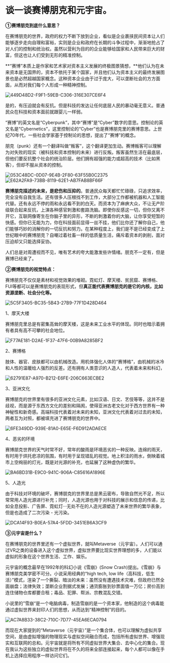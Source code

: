 # 谈一谈赛博朋克和元宇宙。




**①赛博朋克到底什么意思？**

在赛博朋克的世界，政府的权力不断下放到企业，看似是企业裹挟民间资本让人们能够逐步走向自理和富裕，实则是企业和政府在长期的斗争过程中，渐渐地抢占了对人们的控制和统治权。虽然以营利为目的的企业能够给国家和人民带来巨大的财富，但这也让人们受到无形的精准控制。

**“赛博”本质上是作家和艺术家对资本主义发展的终极图景猜想，**他们认为在未来资本是无国界的，资本不依托于某个国家，并且他们认为资本主义的最终发展图景也是必然超越国家概念。这种资本企业由于过于庞大，可以垄断社会的方方面面，从而对我们每个人形成一种精神控制。

![449D48D2-F9F1-59EB-C306-316E307CE6F4](449D48D2-F9F1-59EB-C306-316E307CE6F4.jpg)

是的，有压迫就会有反抗。但是科技的发达让任何底层人民的暴动毫无意义。普通民众在科技和资本面前就跟婴儿一样弱。

“赛博”的英文名是“Cyberpunk”，其中“赛博”是“Cyber”数字的意思。控制论的英文名是“Cybernetics”，这里控制论的“Cyber”也是赛博朋克里的赛博意思。上世纪70年代，一些社会学家基于控制论的思想，提出了“赛博”的概念。

朋克（punk）还有一个翻译叫做“叛客”，这个翻译更加生动。赛博叛客可以理解为对失败的现实（被科技和资本控制的未来）进行反叛。叛客虽然生活在最底层，但他们要反抗整个社会的统治阶层。他们拥有超强的能力或超高的技术（比如黑客），但却不服从资本的控制。

![053C48DC-0D07-9E4B-2F80-63F55B0C2375](053C48DC-0D07-9E4B-2F80-63F55B0C2375.jpg)![E62A2FA9-73BB-8119-62E1-AB7FAB8BF66F](E62A2FA9-73BB-8119-62E1-AB7FAB8BF66F.jpg)

**赛博朋克描述的未来，是悲伤和压抑的**。普通民众每天都忙忙碌碌，只追求效率，完全没有自我生活。还有很多人压根找不到工作，大部分工作都被机器和人工智能代替。还有永远不停的雨和永远看不到的白天。而资本为了麻痹大众，不让无产阶级联合起来反抗，上演各种感官刺激和套路洗脑。即使你反感这一切，但你又离不开它，互联网像寄生在你脑子里的异形，不断的刺激着你的大脑，让你享受短暂的快感。但你已无能为力，你在科技面前显得一丝不挂，他们比你还了解你自己，他们能够巧妙的消解你的一切反抗和努力。在某种程度上，我们是不是已经变成了上世纪眼中的赛博朋克？自嘲过着社畜一样的低质量生活，痛斥着资本的剥削，面对压迫却又只能选择妥协。

人们总是对周遭视而不见，唯有艺术的夸大能激发些许情绪。朋克不一定有，但是赛博已经来了。





**②赛博朋克的视觉特点：**

赛博朋克不仅仅是素材和视觉效果的堆砌。霓虹灯、摩天楼、贫民窟、赛博格、FUI等都可以是赛博朋克的表现形式，但**真正能代表赛博朋克的是它的内核，比如资源垄断、社会分化等。**

![5C5F3405-BC35-5B43-27B9-77F1D428D464](5C5F3405-BC35-5B43-27B9-77F1D428D464.jpg)



1、摩天大楼

赛博朋克里总是有密集高耸的摩天楼，这是未来工业水平的体现。同时也暗示着拥有者具有高不可攀的社会地位。

![F77AE181-D2AE-1F37-47F6-00B9A8285BF2](F77AE181-D2AE-1F37-47F6-00B9A8285BF2.jpg)


2、赛博格

肢体、器官、皮肤都可以由机械改造。用机体强化人体的“赛博格”，由机械的冰冷和人性的温暖给人强烈的反差。还有拥有人类意识的人造人，代表着未来和科幻，

![62791E87-A970-B212-E6FE-206C663ECBE2](62791E87-A970-B212-E6FE-206C663ECBE2.jpg)


3、亚洲文化

赛博朋克的世界里有很多的亚洲文化元素，比如汉语、日文、艺伎等等，这并不是歧视，而是源于东西方文化的差别和隔阂，使得亚洲古老文化对于西方世界有一种神秘性和新奇感。高端科技代表着对未来的未知，亚洲文化代表着对过去的未知，两者互为对照，都被填充进了赛博朋克的世界中。

![6FE349DD-939E-81A0-E65E-F6D912ADAECE](6FE349DD-939E-81A0-E65E-F6D912ADAECE.jpg)



4、恶劣的环境

赛博朋克世界的天气时常不好，常年的酸雨是环境恶劣的一种反映。连绵的雨天，有时用于烘托悲凉的氛围，有时用于呈现错乱的视觉。地上积洼的雨水，倒映着城市上空绚丽的灯光，既是对光源的补充，也延展了这种虚伪的繁华。

![BA6BD31B-E9C0-941C-906A-C85616A1896E](BA6BD31B-E9C0-941C-906A-C85616A1896E.jpg)



5、人造光

由于科技对环境的破坏，赛博朋克的世界里总是黑云密布，导致自然光不足，所以常常用人造光源进行补充；同时，人造光源也用于对科技的展示和信息的传递，比如全息投影、广告屏、霓虹灯···无处不在的人造光源塑造了未来世界的繁华表象，但是也造成了二次污染 - 光污染。

![DCA14F93-B0EA-57A4-5FDD-3451EB6A3CF9](DCA14F93-B0EA-57A4-5FDD-3451EB6A3CF9.jpg)





**③元宇宙是什么？**

在赛博朋克的世界里还有一个虚拟世界，就叫Metaverse（元宇宙）。人们可以通过VR之类的设备进入这个虚拟世界，虚拟世界要比现实世界理想的多，人们能以虚拟的形象在这个世界生活、工作、娱乐。

元宇宙的概念最早在1992年的科幻小说《雪崩》(Snow Crash)提出。《雪崩》与赛博朋克美学密不可分。小说采用经典的“high tech, low life（高科技，低生活）”模式，渲染了一个撕裂、暗淡的未来：虽然没有遭遇技术灾难，但政府已然全面崩盘；法律失效；垄断企业割据式发展；通货膨胀到钞票面值一万亿；房价高到连住储物仓库都要合租；毒品、犯罪、帮派、宗教混乱交错。

小说里的”雪崩“是一个电脑病毒，制造雪崩的是一个资本家，他制造的这个病毒能通过虚拟世界来封印人们的思想，从而达到“精神控制”的目的。

![AC7A8B33-38C2-710C-7D77-45EA6ECA0794](AC7A8B33-38C2-710C-7D77-45EA6ECA0794.jpg)

而现在大家提到的“Metaverse（元宇宙）”是一个集合体，也可以理解为虚拟共享空间，是由虚拟增强的物理现实与虚拟空间融合而成，包括所有虚拟世界、增强现实和互联网的总和。元宇宙就是将所有不同虚拟世界大集合、去中心化的集合。现在我认为这些独立的虚拟世界将在不久的将来全部连接起来，每个人都可以像在手机上选择应用程序一样访问它们。
